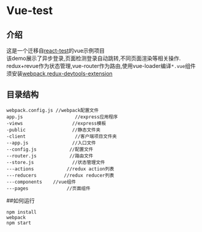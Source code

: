 Vue-test
=

## 介绍

这是一个迁移自[react-test](https://github.com/baka397/react-test)的vue示例项目  
该demo展示了异步登录,页面检测登录自动跳转,不同页面渲染等相关操作.  
redux+revue作为状态管理,vue-router作为路由,使用vue-loader编译`*.vue`组件  
须安装[webpack](https://github.com/webpack/webpack),[redux-devtools-extension](https://github.com/zalmoxisus/redux-devtools-extension)

## 目录结构
```
webpack.config.js //webpack配置文件
app.js                   //express应用程序
-views                  //express模板
-public                 //静态文件夹
-client                  //客户端项目文件夹
--app.js                //入口文件
--config.js            //配置文件
--router.js            //路由文件
--store.js              //状态管理文件
---actions            //redux action列表
---reducers          //redux reducer列表
---components    //vue组件
---pages              //页面组件
```

##如何运行
```
npm install
webpack
npm start
```